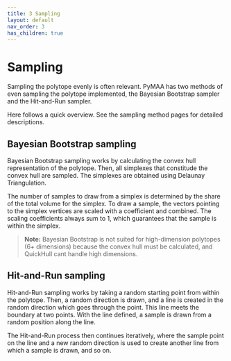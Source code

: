 ```yaml
---
title: 3 Sampling
layout: default
nav_order: 3
has_children: true
---
```


# Sampling

Sampling the polytope evenly is often relevant. PyMAA has two methods of even sampling the polytope implemented, the Bayesian Bootstrap sampler and the Hit-and-Run sampler. 

Here follows a quick overview. See the sampling method pages for detailed descriptions.

## Bayesian Bootstrap sampling

Bayesian Bootstrap sampling works by calculating the convex hull representation of the polytope. Then, all simplexes that constitude the convex hull are sampled. The simplexes are obtained using Delaunay Triangulation.

The number of samples to draw from a simplex is determined by the share of the total volume for the simplex. To draw a sample, the vectors pointing to the simplex vertices are scaled with a coefficient and combined. The scaling coefficients always sum to 1, which guarantees that the sample is within the simplex.

> **Note:**
> Bayesian Bootstrap is not suited for high-dimension polytopes (6+ dimensions) because the convex hull must be calculated, and QuickHull cant handle high dimensions.

## Hit-and-Run sampling

Hit-and-Run sampling works by taking a random starting point from within the polytope. Then, a random direction is drawn, and a line is created in the random direction which goes through the point. This line meets the boundary at two points. With the line defined, a sample is drawn from a random position along the line. 

The Hit-and-Run process then continues iteratively, where the sample point on the line and a new random direction is used to create another line from which a sample is drawn, and so on.
